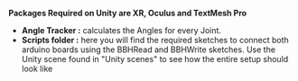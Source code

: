 **Packages Required on Unity are XR, Oculus and TextMesh Pro**

- **Angle Tracker :** calculates the Angles for every Joint. 
- **Scripts folder :** here you will find the required sketches to connect both arduino boards using the BBHRead and BBHWrite sketches. Use the Unity scene found in "Unity scenes" to see how the entire setup should look like